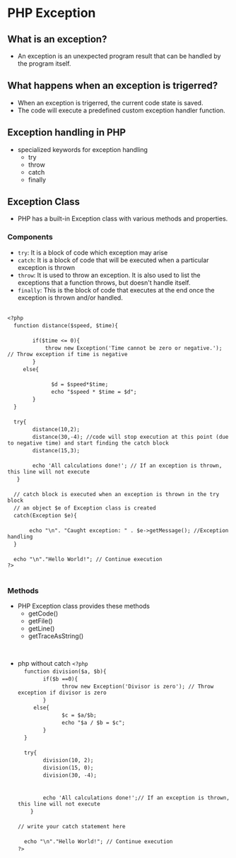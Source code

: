 # PHP Exception
## What is an exception?
- An exception is an unexpected program result that can be handled by the program itself.
## What happens when an exception is trigerred?
- When an exception is trigerred, the current code state is saved.
- The code will execute a predefined custom exception handler function.
## Exception handling in PHP
- specialized keywords for exception handling
    - try
    - throw
    - catch
    - finally

## Exception Class
- PHP has a built-in Exception class with various methods and properties.
### Components
- `try`: It is a block of code which exception may arise
- `catch`: It is a block of code that will be executed when a particular exception is thrown
- `throw`: It is used to throw an exception. It is also used to list the exceptions that a function throws, but doesn't handle itself.
- `finally`: This is the block of code that executes at the end once the exception is thrown and/or handled.
<br><br>

`<?php`<br>
&emsp;`function distance($speed, $time){`<br>
&emsp;`    `<br>
&emsp;&emsp;`    if($time <= 0){`<br>
&emsp;&emsp;`        throw new Exception('Time cannot be zero or negative.'); // Throw exception if time is negative`<br>
&emsp;&emsp;`    }`<br>
&emsp;&emsp;` else{`<br>
&emsp;&emsp;&emsp;`        `<br>
&emsp;&emsp;&emsp;`        $d = $speed*$time;`<br>
&emsp;&emsp;&emsp;`        echo "$speed * $time = $d";`<br>
&emsp;&emsp;`    }`<br>
&emsp;`}`<br>
&emsp;` `<br>
&emsp;`try{`<br>
&emsp;&emsp;`    distance(10,2);`<br>
&emsp;&emsp;`    distance(30,-4); //code will stop execution at this point (due to negative time) and start finding the catch block`<br>
&emsp;&emsp;`    distance(15,3);`<br>
&emsp;&emsp;`    `<br>
&emsp;&emsp;`    echo 'All calculations done!'; // If an exception is thrown, this line will not execute`<br>
&emsp;`  } `<br>
&emsp;` `<br>
&emsp;`// catch block is executed when an exception is thrown in the try block`<br>
&emsp;`// an object $e of Exception class is created`<br>
&emsp;`catch(Exception $e){    ` <br>
&emsp;&emsp;`    `<br>
&emsp;&emsp;`    echo "\n". "Caught exception: " . $e->getMessage(); //Exception handling ` <br>
&emsp;`}`<br>
&emsp;` `<br>
&emsp;`echo "\n"."Hello World!"; // Continue execution`<br>
`?>`<br><br>

### Methods
- PHP Exception class provides these methods
    - getCode()
    - getFile()
    - getLine()
    - getTraceAsString()
<br>

- php without catch
`<?php`<br>
&emsp;`function division($a, $b){`<br>
&emsp;&emsp;`    if($b ==0){`<br>
&emsp;&emsp;&emsp;`        throw new Exception('Divisor is zero'); // Throw exception if divisor is zero`<br>
&emsp;&emsp;`    }`<br>
&emsp;&emsp;` else{`<br>
&emsp;&emsp;&emsp;`        $c = $a/$b;`<br>
&emsp;&emsp;&emsp;`        echo "$a / $b = $c";`<br>
&emsp;&emsp;`    }`<br>
&emsp;`}`<br>
` `<br>
&emsp;`try{`<br>
&emsp;&emsp;`    division(10, 2);`<br>
&emsp;&emsp;`    division(15, 0);`<br>
&emsp;&emsp;`    division(30, -4);`<br>
&emsp;&emsp;`   `<br>
&emsp;&emsp;`    `<br>
&emsp;&emsp;`    echo 'All calculations done!';// If an exception is thrown, this line will not execute`<br>
&emsp;`  }`<br>
` `<br>
`// write your catch statement here`<br>
`   `<br>
&emsp;`echo "\n"."Hello World!"; // Continue execution`<br>
`?>`<br><br>